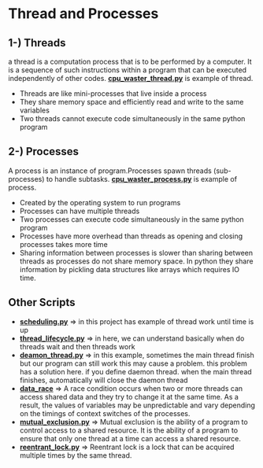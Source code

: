# Thread and Processes

## 1-) Threads
 a thread is a computation process that is to be performed by a computer. It is a sequence of such instructions within a program that can be executed independently of other codes.
[**cpu_waster_thread.py**](https://github.com/yunusaltuntas/Parallel_Programming/blob/main/Treads%20and%20Processes/cpu_waster_thread.py) is example of thread.
 - Threads are like mini-processes that live inside a process
 - They share memory space and efficiently read and write to the same variables
 - Two threads cannot execute code simultaneously in the same python program

 
## 2-) Processes
 A process is an instance of program.Processes spawn threads (sub-processes) to handle subtasks.
[**cpu_waster_process.py**](https://github.com/yunusaltuntas/Parallel_Programming/blob/main/Treads%20and%20Processes/cpu_waster_process.py)  is example of process.
 - Created by the operating system to run programs
 - Processes can have multiple threads
 - Two processes can execute code simultaneously in the same python program
 - Processes have more overhead than threads as opening and closing processes takes more time
 - Sharing information between processes is slower than sharing between threads as processes do not share memory space. In python they share information by pickling data structures like arrays which requires IO time.

## Other Scripts
- [**scheduling.py**]() => in this project has example of thread work until time is up
- [**thread_lifecycle.py**]() => in here, we can understand basically when do threads wait and then threads work
- [**deamon_thread.py**]() => in this example, sometimes the main thread finish but our program can still work this may cause a problem. this problem has a solution here. 
if you define daemon thread. when the main thread finishes, automatically will close the daemon thread
- [**data_race**]() => A race condition occurs when two or more threads can access shared data and they try to change it at the same time. As a result, the values of variables may be unpredictable and vary depending on the timings of context switches of the processes.
- [**mutual_exclusion.py**]() => Mutual exclusion is the ability of a program to control access to a shared resource. It is the ability of a program to ensure that only one thread at a time can access a shared resource.
- [**reentrant_lock.py**]() => Reentrant lock is a lock that can be acquired multiple times by the same thread.
